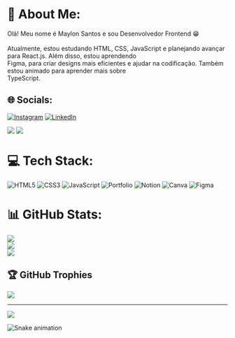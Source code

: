 # 💫 About Me:
Olá! Meu nome é Maylon Santos e sou Desenvolvedor Frontend 😁<br><br>Atualmente, estou estudando HTML, CSS, JavaScript e planejando avançar para React.js. Além disso, estou aprendendo<br>Figma, para criar designs mais eficientes e ajudar na codificação. Também estou animado para aprender mais sobre<br>TypeScript.


## 🌐 Socials:
[![Instagram](https://img.shields.io/badge/Instagram-%23E4405F.svg?logo=Instagram&logoColor=white)](https://www.instagram.com/maylon_s/) [![LinkedIn](https://img.shields.io/badge/LinkedIn-%230077B5.svg?logo=linkedin&logoColor=white)](https://www.linkedin.com/in/maylon-santos-b0b193251/) 

<a href = "mailto:maylontk@gmail.com"><img src="https://img.shields.io/badge/-Gmail-%23333?style=for-the-badge&logo=gmail&logoColor=white" target="_blank"></a>
<a href = "https://mayloon-santos.github.io/portfolio/"><img src="https://img.shields.io/badge/Portfolio-%23000000.svg?style=for-the-badge&logo=firefox&logoColor=#FF7139" target="_blank"></a>

# 💻 Tech Stack:
![HTML5](https://img.shields.io/badge/html5-%23E34F26.svg?style=for-the-badge&logo=html5&logoColor=white) ![CSS3](https://img.shields.io/badge/css3-%231572B6.svg?style=for-the-badge&logo=css3&logoColor=white) ![JavaScript](https://img.shields.io/badge/javascript-%23323330.svg?style=for-the-badge&logo=javascript&logoColor=%23F7DF1E) ![Portfolio](https://img.shields.io/badge/Portfolio-%23000000.svg?style=for-the-badge&logo=firefox&logoColor=#FF7139) ![Notion](https://img.shields.io/badge/Notion-%23000000.svg?style=for-the-badge&logo=notion&logoColor=white) ![Canva](https://img.shields.io/badge/Canva-%2300C4CC.svg?style=for-the-badge&logo=Canva&logoColor=white) 	![Figma](https://img.shields.io/badge/figma-%23F24E1E.svg?style=for-the-badge&logo=figma&logoColor=white)
# 📊 GitHub Stats:
![](https://github-readme-stats.vercel.app/api?username=Mayloon-Santos&theme=yeblu&hide_border=false&include_all_commits=false&count_private=false)<br/>
![](https://github-readme-streak-stats.herokuapp.com/?user=Mayloon-Santos&theme=yeblu&hide_border=false)<br/>
![](https://github-readme-stats.vercel.app/api/top-langs/?username=Mayloon-Santos&theme=yeblu&hide_border=false&include_all_commits=false&count_private=false&layout=compact)

## 🏆 GitHub Trophies
![](https://github-profile-trophy.vercel.app/?username=Mayloon-Santos&theme=discord&no-frame=false&no-bg=true&margin-w=4)

---
[![](https://visitcount.itsvg.in/api?id=Mayloon-Santos&icon=2&color=2)](https://visitcount.itsvg.in)

 ![Snake animation](https://github.com/Mayloon-Santos/Mayloon-Santos/blob/output/github-contribution-grid-snake.svg)

<!-- Proudly created with GPRM ( https://gprm.itsvg.in ) -->
